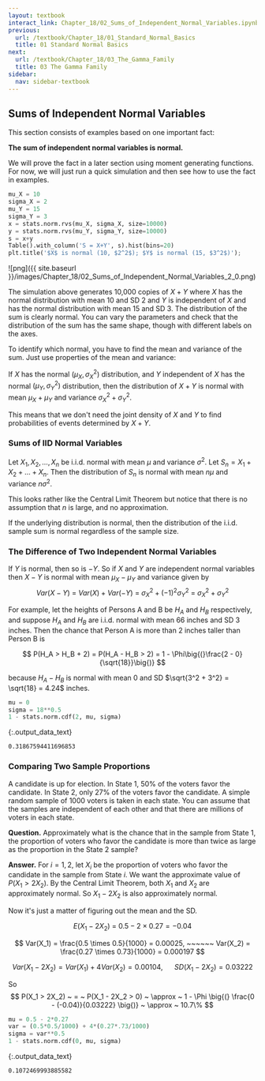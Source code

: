 ```yaml
---
layout: textbook
interact_link: Chapter_18/02_Sums_of_Independent_Normal_Variables.ipynb
previous:
  url: /textbook/Chapter_18/01_Standard_Normal_Basics
  title: 01 Standard Normal Basics
next:
  url: /textbook/Chapter_18/03_The_Gamma_Family
  title: 03 The Gamma Family
sidebar:
  nav: sidebar-textbook
---
```


## Sums of Independent Normal Variables ##

This section consists of examples based on one important fact:

**The sum of independent normal variables is normal.**

We will prove the fact in a later section using moment generating functions. For now, we will just run a quick simulation and then see how to use the fact in examples.


<div class="input_area" markdown="1">

```python
mu_X = 10
sigma_X = 2
mu_Y = 15
sigma_Y = 3
x = stats.norm.rvs(mu_X, sigma_X, size=10000)
y = stats.norm.rvs(mu_Y, sigma_Y, size=10000)
s = x+y
Table().with_column('S = X+Y', s).hist(bins=20)
plt.title('$X$ is normal (10, $2^2$); $Y$ is normal (15, $3^2$)');
```

</div>


![png]({{ site.baseurl }}/images/Chapter_18/02_Sums_of_Independent_Normal_Variables_2_0.png)


The simulation above generates 10,000 copies of $X+Y$ where $X$ has the normal distribution with mean 10 and SD 2 and $Y$ is independent of $X$ and has the normal distribution with mean 15 and SD 3. The distribution of the sum is clearly normal. You can vary the parameters and check that the distribution of the sum has the same shape, though with different labels on the axes.

To identify which normal, you have to find the mean and variance of the sum. Just use properties of the mean and variance:

If $X$ has the normal $(\mu_X, \sigma_X^2)$ distribution, and $Y$ independent of $X$ has the normal $(\mu_Y, \sigma_Y^2)$ distribution, then the distribution of $X+Y$ is normal with mean $\mu_X + \mu_Y$ and variance $\sigma_X^2 + \sigma_Y^2$.

This means that we don't need the joint density of $X$ and $Y$ to find probabilities of events determined by $X+Y$.

### Sums of IID Normal Variables ###
Let $X_1, X_2, \ldots, X_n$ be i.i.d. normal with mean $\mu$ and variance $\sigma^2$. Let $S_n = X_1 + X_2 + \ldots + X_n$. Then the distribution of $S_n$ is normal with mean $n\mu$ and variance $n\sigma^2$.

This looks rather like the Central Limit Theorem but notice that there is no assumption that $n$ is large, and no approximation. 

If the underlying distribution is normal, then the distribution of the i.i.d. sample sum is normal regardless of the sample size.

### The Difference of Two Independent Normal Variables ###
If $Y$ is normal, then so is $-Y$. So if $X$ and $Y$ are independent normal variables then $X-Y$ is normal with mean $\mu_X - \mu_Y$ and variance given by
$$
Var(X - Y) ~ = ~
Var(X) + Var(-Y) ~ = ~
\sigma_X^2 + (-1)^2\sigma_Y^2 ~ = ~
\sigma_X^2 + \sigma_Y^2
$$

For example, let the heights of Persons A and B be $H_A$ and $H_B$ respectively, and suppose $H_A$ and $H_B$ are i.i.d. normal with mean 66 inches and SD 3 inches. Then the chance that Person A is more than 2 inches taller than Person B is

$$
P(H_A > H_B + 2) = P(H_A - H_B > 2) = 1 - \Phi\big{(}\frac{2 - 0}{\sqrt{18}}\big{)}
$$

because $H_A - H_B$ is normal with mean 0 and SD $\sqrt{3^2 + 3^2} = \sqrt{18} = 4.24$ inches.


<div class="input_area" markdown="1">

```python
mu = 0
sigma = 18**0.5
1 - stats.norm.cdf(2, mu, sigma)
```

</div>




{:.output_data_text}
```
0.31867594411696853
```



### Comparing Two Sample Proportions ###
A candidate is up for election. In State 1, 50% of the voters favor the candidate. In State 2, only 27% of the voters favor the candidate. A simple random sample of 1000 voters is taken in each state. You can assume that the samples are independent of each other and that there are millions of voters in each state.

**Question.** Approximately what is the chance that in the sample from State 1, the proportion of voters who favor the candidate is more than twice as large as the proportion in the State 2 sample?

**Answer.** For $i = 1, 2$, let $X_i$ be the proportion of voters who favor the candidate in the sample from State $i$. We want the approximate value of $P(X_1 > 2X_2)$. By the Central Limit Theorem, both $X_1$ and $X_2$ are approximately normal. So $X_1 - 2X_2$ is also approximately normal.

Now it's just a matter of figuring out the mean and the SD.

$$
E(X_1 - 2X_2) ~ = ~ 0.5 - 2\times 0.27 = -0.04
$$

$$
Var(X_1) = \frac{0.5 \times 0.5}{1000} = 0.00025, ~~~~~~
Var(X_2) = \frac{0.27 \times 0.73}{1000} = 0.000197
$$

$$
Var(X_1 - 2X_2) = Var(X_1) + 4Var(X_2) = 0.00104, ~~~~~~
SD(X_1 - 2X_2) = 0.03222
$$

So
$$
P(X_1 > 2X_2) ~ = ~ P(X_1 - 2X_2 > 0) 
~ \approx ~ 1 - \Phi \big{(} \frac{0 - (-0.04)}{0.03222} \big{)}
~ \approx ~ 10.7\%
$$



<div class="input_area" markdown="1">

```python
mu = 0.5 - 2*0.27
var = (0.5*0.5/1000) + 4*(0.27*.73/1000)
sigma = var**0.5
1 - stats.norm.cdf(0, mu, sigma)
```

</div>




{:.output_data_text}
```
0.1072469993885582
```


